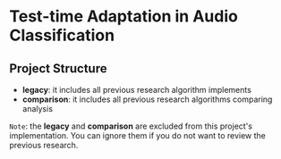 # Test-time Adaptation in Audio Classification

## Project Structure
+ **legacy**: it includes all previous research algorithm implements
+ **comparison**: it includes all previous research algorithms comparing analysis

`Note`: the **legacy** and **comparison** are excluded from this project's implementation. 
You can ignore them if you do not want to review the previous research.
